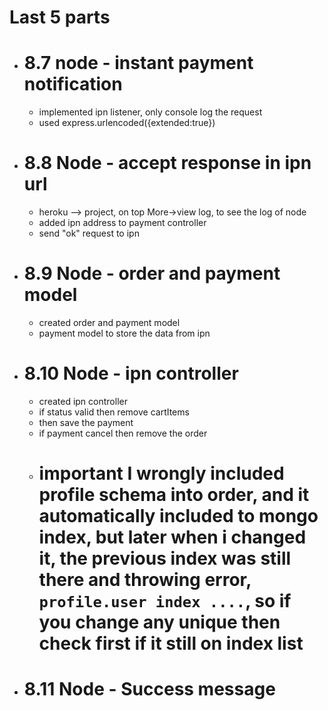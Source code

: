 # Last 5 parts

- # 8.7 node - instant payment notification
  - implemented ipn listener, only console log the request
  - used express.urlencoded({extended:true})
- # 8.8 Node - accept response in ipn url

  - heroku --> project, on top More->view log, to see the log of node
  - added ipn address to payment controller
  - send "ok" request to ipn

- # 8.9 Node - order and payment model
  - created order and payment model
  - payment model to store the data from ipn
- # 8.10 Node - ipn controller
  - created ipn controller
  - if status valid then remove cartItems
  - then save the payment
  - if payment cancel then remove the order
  - # important I wrongly included profile schema into order, and it automatically included to mongo index, but later when i changed it, the previous index was still there and throwing error, `profile.user index ....`, so if you change any unique then check first if it still on index list
- # 8.11 Node - Success message
